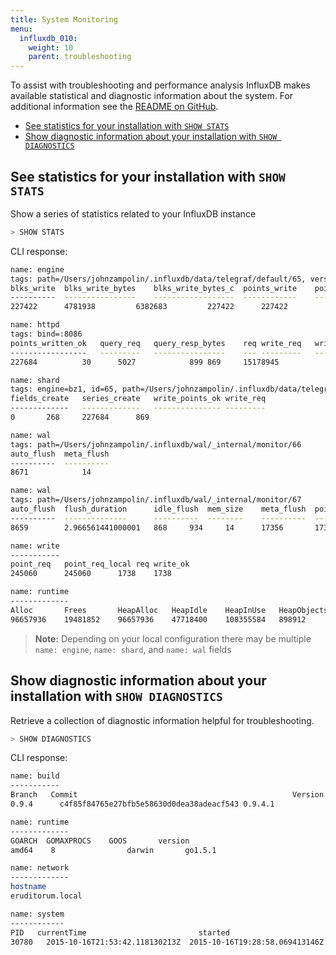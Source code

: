 ```yaml
---
title: System Monitoring
menu:
  influxdb_010:
    weight: 10
    parent: troubleshooting
---
```


To assist with troubleshooting and performance analysis InfluxDB makes available statistical and diagnostic information about the system.
For additional information see the [README on GitHub](https://github.com/influxdb/influxdb/blob/master/monitor/README.md).

* [See statistics for your installation with `SHOW STATS`](/influxdb/v0.10/troubleshooting/system_monitoring/#see-statistics-for-your-installation-with-show-stats)
* [Show diagnostic information about your installation with `SHOW DIAGNOSTICS`](/influxdb/v0.10/troubleshooting/system_monitoring/#show-diagnostic-information-about-your-installation-with-show-diagnostics)

## See statistics for your installation with `SHOW STATS`

Show a series of statistics related to your InfluxDB instance

```sql
> SHOW STATS
```

CLI response:

```sh
name: engine
tags: path=/Users/johnzampolin/.influxdb/data/telegraf/default/65, version=bz1
blks_write	blks_write_bytes	blks_write_bytes_c	points_write	points_write_dedupe
----------	----------------	------------------	------------	-------------------
227422		4781938			6382683			227422		227422

name: httpd
tags: bind=:8086
points_written_ok	query_req	query_resp_bytes	req	write_req	write_req_bytes
-----------------	---------	----------------	---	---------	---------------
227684			30		5027			899	869		15178945

name: shard
tags: engine=bz1, id=65, path=/Users/johnzampolin/.influxdb/data/telegraf/default/65
fields_create	series_create	write_points_ok	write_req
-------------	-------------	---------------	---------
0		268		227684		869

name: wal
tags: path=/Users/johnzampolin/.influxdb/wal/_internal/monitor/66
auto_flush	meta_flush
----------	----------
8671		    14

name: wal
tags: path=/Users/johnzampolin/.influxdb/wal/_internal/monitor/67
auto_flush	flush_duration		idle_flush	mem_size	meta_flush	points_flush	points_write	points_write_req	series_flush
----------	--------------		----------	--------	----------	------------	------------	----------------	------------
8659		2.966561441000001	868		934		14		17356		17376		869			17356

name: write
-----------
point_req	point_req_local	req	write_ok
245060		245060		1738	1738

name: runtime
-------------
Alloc		Frees		HeapAlloc	HeapIdle	HeapInUse	HeapObjects	HeapReleased	HeapSys		Lookups	Mallocs		NumGC	NumGoroutine	PauseTotalNs	Sys		TotalAlloc
96657936	19481852	96657936	47718400	108355584	898912		2121728		156073984	7262	20380764	95	50		54495600	168606776	5823932752
```

> **Note:** Depending on your local configuration there may be multiple `name: engine`, `name: shard`, and `name: wal` fields

## Show diagnostic information about your installation with `SHOW DIAGNOSTICS`

Retrieve a collection of diagnostic information helpful for troubleshooting.


```sql
> SHOW DIAGNOSTICS
```

CLI response:

```sh
name: build
-----------
Branch   Commit				            	  	               Version
0.9.4	   c4f85f84765e27bfb5e58630d0dea38adeacf543	0.9.4.1

name: runtime
-------------
GOARCH	GOMAXPROCS	  GOOS	     version
amd64	 8		          darwin	   go1.5.1

name: network
-------------
hostname
eruditorum.local

name: system
------------
PID	  currentTime		                  started  			         	         uptime
30780	2015-10-16T21:53:42.118130213Z	2015-10-16T19:28:58.069413146Z	2h24m44.048717342s

```
